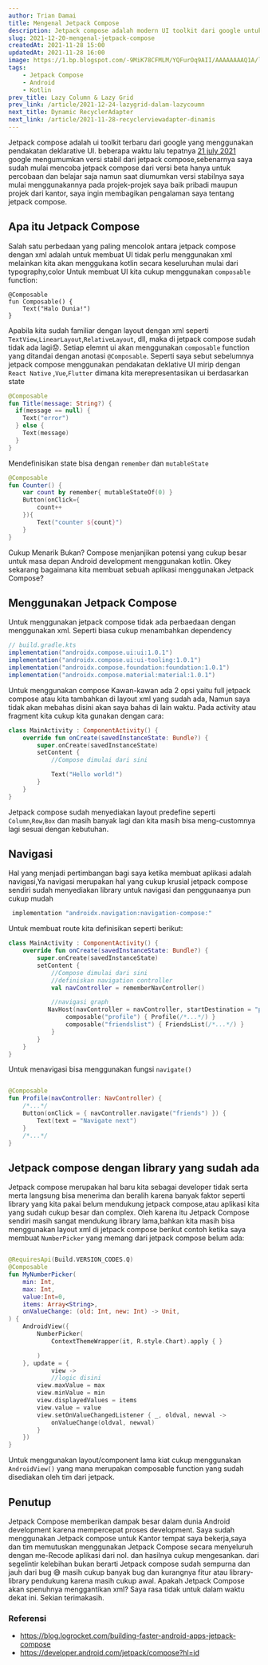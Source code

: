 ```yaml
---
author: Trian Damai
title: Mengenal Jetpack Compose
description: Jetpack compose adalah modern UI toolkit dari google untuk membuat aplikasi android.
slug: 2021-12-20-mengenal-jetpack-compose
createdAt: 2021-11-28 15:00
updatedAt: 2021-11-28 16:00
image: https://1.bp.blogspot.com/-9MiK78CFMLM/YQFurOq9AII/AAAAAAAAQ1A/lKj5GiDnO_MkPLb72XqgnvD5uxOsHO-eACLcBGAsYHQ/s0/Android-Compose-1.0-header-v2.png
tags:
    - Jetpack Compose
    - Android
    - Kotlin
prev_title: Lazy Column & Lazy Grid
prev_link: /article/2021-12-24-lazygrid-dalam-lazycoumn
next_title: Dynamic RecyclerAdapter
next_link: /article/2021-11-28-recyclerviewadapter-dinamis
---
```


Jetpack compose adalah ui toolkit terbaru dari google yang menggunakan pendakatan deklarative UI. beberapa waktu lalu tepatnya [21 july 2021](https://android-developers.googleblog.com/2021/07/jetpack-compose-announcement.html) google mengumumkan versi stabil dari jetpack compose,sebenarnya saya sudah mulai mencoba jetpack compose dari versi beta hanya untuk percobaan dan belajar saja namun saat diumumkan versi stabilnya saya mulai menggunakannya pada projek-projek saya baik pribadi maupun projek dari kantor, saya ingin membagikan pengalaman saya tentang jetpack compose.

## Apa itu Jetpack Compose
Salah satu perbedaan yang paling mencolok antara jetpack compose dengan xml adalah untuk membuat UI tidak perlu menggunakan xml melainkan kita akan menggukana kotlin secara keseluruhan mulai dari typography,color
Untuk membuat UI kita cukup menggunakan `composable` function:<br>

```kotlin{1,2}[component.kt]
@Composable
fun Composable() {
    Text("Halo Dunia!")
}
```
Apabila kita sudah familiar dengan layout dengan xml seperti `TextView`,`LinearLayout`,`RelativeLayout`, dll, maka di jetpack compose sudah tidak ada lagi😟. Setiap elemnt ui akan menggunakan `composable` function yang ditandai dengan anotasi `@Composable`.
Seperti saya sebut sebelumnya jetpack compose menggunakan pendakatan deklative UI mirip dengan `React Native` ,`Vue`,`Flutter` dimana kita merepresentasikan ui berdasarkan state <br>

```kotlin
@Composable
fun Title(message: String?) {
  if(message == null) {
    Text("error")
  } else {
    Text(message)
  }
}
```
Mendefinisikan state bisa dengan `remember` dan `mutableState`

```kotlin
@Composable
fun Counter() {
    var count by remember{ mutableStateOf(0) }
    Button(onClick={
        count++
    }){
        Text("counter ${count}")
    }
}
```

Cukup Menarik Bukan? Compose menjanjikan potensi yang cukup besar untuk masa depan Android development menggunakan kotlin.
Okey sekarang bagaimana kita membuat sebuah aplikasi menggunakan Jetpack Compose?

## Menggunakan Jetpack Compose
Untuk menggunakan jetpack compose tidak ada perbaedaan dengan menggunakan xml.
Seperti biasa cukup menambahkan dependency
```groovy
// build.gradle.kts
implementation("androidx.compose.ui:ui:1.0.1")
implementation("androidx.compose.ui:ui-tooling:1.0.1")
implementation("androidx.compose.foundation:foundation:1.0.1")
implementation("androidx.compose.material:material:1.0.1")
```
Untuk menggunakan compose Kawan-kawan ada 2 opsi yaitu full jetpack compose atau kita tambahkan di layout xml yang sudah ada, Namun saya tidak akan mebahas disini akan saya bahas di lain waktu. Pada activity atau fragment kita cukup kita gunakan dengan cara:

```kotlin
class MainActivity : ComponentActivity() {
    override fun onCreate(savedInstanceState: Bundle?) {
        super.onCreate(savedInstanceState)
        setContent {
            //Compose dimulai dari sini

            Text("Hello world!")
        }
    }
}
```
Jetpack compose sudah menyediakan layout predefine seperti `Column`,`Row`,`Box` dan masih banyak lagi dan kita masih bisa meng-customnya lagi sesuai dengan kebutuhan.

## Navigasi
Hal yang menjadi pertimbangan bagi saya ketika membuat aplikasi adalah navigasi,Ya navigasi merupakan hal yang cukup krusial jetpack compose sendiri sudah menyediakan library untuk navigasi dan penggunaanya pun cukup mudah
```groovy
 implementation "androidx.navigation:navigation-compose:"
```
Untuk membuat route kita definisikan seperti berikut:

```kotlin
class MainActivity : ComponentActivity() {
    override fun onCreate(savedInstanceState: Bundle?) {
        super.onCreate(savedInstanceState)
        setContent {
            //Compose dimulai dari sini
            //definiskan navigation controller
            val navController = rememberNavController()

            //navigasi graph
           NavHost(navController = navController, startDestination = "profile") {
                composable("profile") { Profile(/*...*/) }
                composable("friendslist") { FriendsList(/*...*/) }
            }
        }
    }
}

```
Untuk menavigasi bisa menggunakan fungsi `navigate()`

```kotlin

@Composable
fun Profile(navController: NavController) {
    /*...*/
    Button(onClick = { navController.navigate("friends") }) {
        Text(text = "Navigate next")
    }
    /*...*/
}
```

## Jetpack compose dengan library yang sudah ada

Jetpack compose merupakan hal baru kita sebagai developer tidak serta merta langsung bisa menerima dan beralih karena banyak faktor seperti library yang kita pakai belum mendukung jetpack compose,atau aplikasi kita yang sudah cukup besar dan complex.
Oleh karena itu Jetpack Compose sendiri masih sangat mendukung library lama,bahkan kita masih bisa menggunakan layout xml di jetpack compose berikut contoh ketika saya membuat `NumberPicker` yang memang dari jetpack compose belum ada:

```kotlin

@RequiresApi(Build.VERSION_CODES.Q)
@Composable
fun MyNumberPicker(
    min: Int,
    max: Int,
    value:Int=0,
    items: Array<String>,
    onValueChange: (old: Int, new: Int) -> Unit,
) {
    AndroidView({
        NumberPicker(
            ContextThemeWrapper(it, R.style.Chart).apply { }

        )
    }, update = {
            view ->
            //logic disini
        view.maxValue = max
        view.minValue = min
        view.displayedValues = items
        view.value = value
        view.setOnValueChangedListener { _, oldval, newval ->
            onValueChange(oldval, newval)
        }
    })
}
```
Untuk menggunakan layout/component lama kiat cukup menggunakan `AndroidView()` yang mana merupakan composable function yang sudah disediakan oleh tim dari jetpack.

## Penutup
Jetpack Compose memberikan dampak besar dalam dunia Android development karena mempercepat proses development. Saya sudah menggunakan Jetpack compose untuk Kantor tempat saya bekerja,saya dan tim memutuskan menggunakan Jetpack Compose secara menyeluruh dengan me-Recode aplikasi dari nol. dan hasilnya cukup mengesankan. dari segelintir kelebihan bukan berarti Jetpack compose sudah sempurna dan jauh dari bug 😅 masih cukup banyak bug dan kurangnya fitur atau library-library pendukung karena masih cukup awal. Apakah Jetpack Compose akan spenuhnya menggantikan xml? Saya rasa tidak untuk dalam waktu dekat ini.
Sekian terimakasih. 

### Referensi
- https://blog.logrocket.com/building-faster-android-apps-jetpack-compose
- https://developer.android.com/jetpack/compose?hl=id
